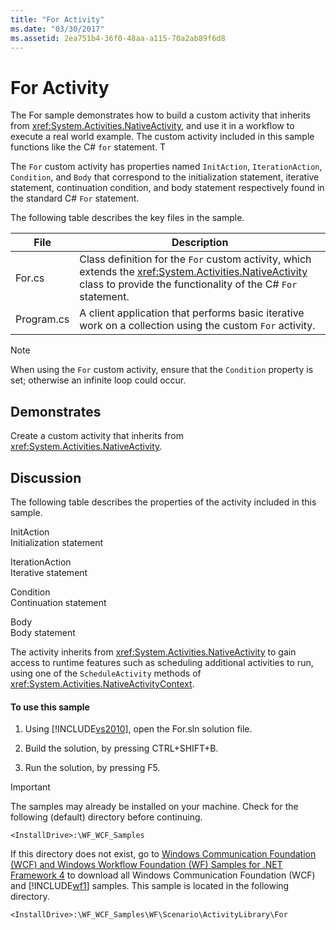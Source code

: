 ```yaml
---
title: "For Activity"
ms.date: "03/30/2017"
ms.assetid: 2ea751b4-36f0-48aa-a115-70a2ab89f6d8
---
```

# For Activity
The For sample demonstrates how to build a custom activity that inherits from <xref:System.Activities.NativeActivity>, and use it in a workflow to execute a real world example. The custom activity included in this sample functions like the C# `for` statement. T  

 The `For` custom activity has properties named `InitAction`, `IterationAction`, `Condition`, and `Body` that correspond to the initialization statement, iterative statement, continuation condition, and body statement respectively found in the standard C# `For` statement.  

 The following table describes the key files in the sample.  


|File|Description|  
|----------|-----------------|  
|For.cs|Class definition for the `For` custom activity, which extends the <xref:System.Activities.NativeActivity> class to provide the functionality of the C# `For` statement.|  
|Program.cs|A client application that performs basic iterative work on a collection using the custom `For` activity.|  

> [!NOTE]
>  When using the `For` custom activity, ensure that the `Condition` property is set; otherwise an infinite loop could occur.  

## Demonstrates  
 Create a custom activity that inherits from <xref:System.Activities.NativeActivity>.  

## Discussion  
 The following table describes the properties of the activity included in this sample.  

 InitAction  
 Initialization statement  

 IterationAction  
 Iterative statement  

 Condition  
 Continuation statement  

 Body  
 Body statement  

 The activity inherits from <xref:System.Activities.NativeActivity> to gain access to runtime features such as scheduling additional activities to run, using one of the `ScheduleActivity` methods of <xref:System.Activities.NativeActivityContext>.  

#### To use this sample  

1. Using [!INCLUDE[vs2010](../../../../includes/vs2010-md.md)], open the For.sln solution file.  

2. Build the solution, by pressing CTRL+SHIFT+B.  

3. Run the solution, by pressing F5.  

> [!IMPORTANT]
>  The samples may already be installed on your machine. Check for the following (default) directory before continuing.  
> 
>  `<InstallDrive>:\WF_WCF_Samples`  
> 
>  If this directory does not exist, go to [Windows Communication Foundation (WCF) and Windows Workflow Foundation (WF) Samples for .NET Framework 4](http://go.microsoft.com/fwlink/?LinkId=150780) to download all Windows Communication Foundation (WCF) and [!INCLUDE[wf1](../../../../includes/wf1-md.md)] samples. This sample is located in the following directory.  
> 
>  `<InstallDrive>:\WF_WCF_Samples\WF\Scenario\ActivityLibrary\For`